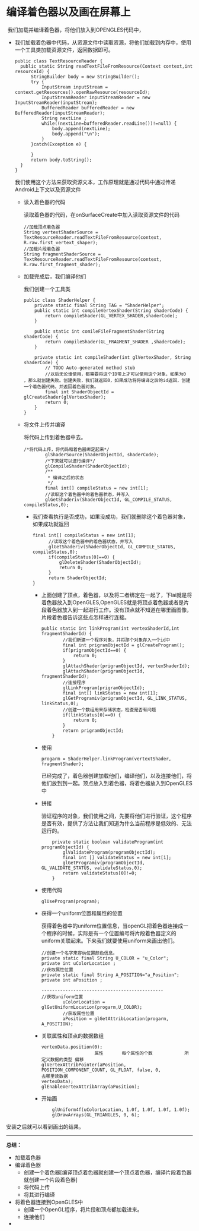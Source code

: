 # 编译着色器以及画在屏幕上

​	我们加载并编译着色器，将他们放入到OPENGLES代码中，

- 我们加载着色器中代码，从资源文件中读取资源，将他们加载到内存中，使用一个工具类加载资源文件，返回数据即可。

  ```、
  public class TextResourceReader {
  	public static String readTextFileFromResource(Context context,int resourceId) {
  		StringBuilder body = new StringBuilder();
  		try {
  			InputStream inputStream = context.getResources().openRawResource(resourceId);
  			InputStreamReader inputStreamReader = new InputStreamReader(inputStream);
  			BufferedReader bufferedReader = new BufferedReader(inputStreamReader);
  			String nextLine ;
  			while((nextLine=bufferedReader.readLine())!=null) {
  				body.append(nextLine);
  				body.append("\n");
  			}
  		}catch(Exception e) {
  			
  		}
  		return body.toString();
  	}
  }
  
  ```

  我们使用这个方法来获取资源文本，工作原理就是通过代码中通过传递Android上下文以及资源文件

  - 读入着色器的代码

    读取着色器的代码，在onSurfaceCreate中加入读取资源文件的代码

    ```
    //加载顶点着色器
    String vertextShaderSource = TextResourceReader.readTextFileFromResource(context, R.raw.first_vertext_shaper);
    //加载片段着色器
    String fragmentShaderSource = TextResourceReader.readTextFileFromResource(context, R.raw.first_fragment_shader);
    ```

  - 加载完成后，我们编译他们

    我们创建一个工具类

    ```
    public class ShaderHelper {
    	private static final String TAG = "ShaderHelper";
    	public static int compileVertexShader(String shaderCode) {
    		return compileShader(GL_VERTEX_SHADER,shaderCode);
    	}
    
    	public static int comileFileFragmentShader(String shaderCode) {
    		return compileShader(GL_FRAGMENT_SHADER ,shaderCode);
    	}
    	
    	private static int compileShader(int glVertexShader, String shaderCode) {
    		// TODO Auto-generated method stub
    		//以后无论谁使用，都需要将这个ID带上才可以使用这个对象，如果为0 ，那么就创建失败。创建失败，我们就返回0，如果成功将将编译之后的id返回，创建一个着色器代码，并返回着色器对象。
    		final int ShaderObjectId = glCreateShader(glVertexShader);
    		return 0;
    	}
    }
    ```

  - 将文件上传并编译

    将代码上传到着色器中去。

    ```
    /*将代码上传，将代码和着色器绑定起来*/
    		glShaderSource(ShaderObjectId, shaderCode);
    		/*下来就可以进行编译*/
    		glCompileShader(ShaderObjectId);
    		/**
    		 * 编译之后的状态
    		 */
    		final int[] compileStatus = new int[1];
    		//读取这个着色器中的着色器状态，并写入
    		glGetShaderiv(ShaderObjectId, GL_COMPILE_STATUS, compileStatus,0);
    ```

    - 我们查看执行是否成功，如果没成功，我们就删除这个着色器对象，如果成功就返回

      ```
      final int[] compileStatus = new int[1];
      		//读取这个着色器中的着色器状态，并写入
      		glGetShaderiv(ShaderObjectId, GL_COMPILE_STATUS, compileStatus,0);
      		if(compileStatus[0]==0) {
      			glDeleteShader(ShaderObjectId);
      			return 0;
      		}
      		return ShaderObjectId;
      }
      ```

      - 上面创建了顶点，着色器，以及将二者绑定在一起了，下lai就是将着色器放入到OpenGLES,OpenGLES就是将顶点着色器或者是片段着色器放入到一起进行工作。没有顶点就不知道在哪里画图像，片段着色器告诉这些点怎样进行连接。

        ```
        public static int linkProgram(int vertexShaderId,int fragmentShaderId) {
        		//我们新建一个程序对象，并将那个对象存入一个id中
        		final int prigramObjectId = glCreateProgram();
        		if(prigramObjectId==0) {
        			return 0;
        		}
        		glAttachShader(prigramObjectId, vertexShaderId);
        		glAttachShader(prigramObjectId, fragmentShaderId);
        		//连接程序
        		glLinkProgram(prigramObjectId);
        		final int[] linkStatus = new int[1];
        		glGetProgramiv(prigramObjectId, GL_LINK_STATUS, linkStatus,0);
        		//创建一个数组用来存储状态，检查是否有问题
        		if(linkStatus[0]==0) {
        			return 0;
        		}
        		return prigramObjectId;
        	}
        ```

      - 使用

        ```
        progarm = ShaderHelper.linkProgram(vertextShader, fragmentShader);
        ```

        已经完成了，着色器创建加载他们，编译他们，以及连接他们，将他们放到到一起。顶点放入到着色器，将着色器放入到OpenGLES中

      - 拼接

        验证程序的对象，我们使用之间，先要将他们进行验证，这个程序是否有效，提供了方法让我们知道为什么当前程序是低效的、无法运行的。

        ```
        	private static boolean validateProgram(int programObjectId) {
        		glValidateProgram(programObjectId);
        		final int [] validateStatus = new int[1];
        		glGetProgramiv(programObjectId, GL_VALIDATE_STATUS, validateStatus,0);
        		return validateStatus[0]!=0;
        	}
        ```

      - 使用代码

        ```
        glUseProgram(program);
        ```

      - 获得一个uniform位置和属性的位置

        获得着色器中的uniform位置信息，当openGL把着色器连接成一个程序的时候，实际是有一个位置编号将片段着色器定义的uniform关联起来。下来我们就要使用uniform来画出他们。

        ```
        //创建一个名字来容纳位置颜色信息。
        private static final String U_COLOR = "u_Color";
        private int uColorLocation ;
        //获取属性位置
        private static final String A_POSITION="a_Position";
        private int aPosition ;
        
        ----------------------------------------------
        //获取uniform位置
        		uColorLocation = glGetUniformLocation(progarm,U_COLOR);
        		//获取属性位置
        		aPosition = glGetAttribLocation(progarm, A_POSITION);
        ```

      - 关联属性和顶点的数据数组

        ````
        vertexData.position(0);
        					属性		 每个属性的个数			所定义数据的类型 偏移
        glVertexAttribPointer(aPosition, POSITION_COMPONENT_COUNT, GL_FLOAT, false, 0, 
        去哪里读数据
        vertexData);
        glEnableVertexAttribArray(aPosition);
        ````

      - 开始画

        		glUniform4f(uColorLocation, 1.0f, 1.0f, 1.0f, 1.0f);
          		glDrawArrays(GL_TRIANGLES, 0, 6);

安装之后就可以看到画出的结果。



-------

**总结：**

- 加载着色器
- 编译着色器
  - 创建一个着色器[编译顶点着色器就创建一个顶点着色器，编译片段着色器就创建一个片段着色器]
  - 将代码上传
  - 将其进行编译
- 将着色器连接到OpenGLES中
  - 创建一个OpenGL程序，将片段和顶点都加载进来。
  - 连接他们
- 